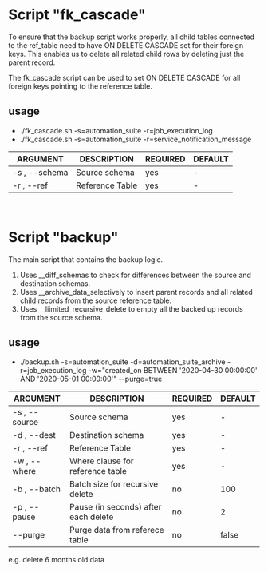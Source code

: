 Script "fk_cascade"
=============

To ensure that the backup script works properly, all child tables connected to the ref_table need to have ON DELETE CASCADE set for their foreign keys.
This enables us to delete all related child rows by deleting just the parent record.

The fk_cascade script can be used to set ON DELETE CASCADE for all foreign keys pointing to the reference table.

usage
-------------

- ./fk_cascade.sh -s=automation_suite -r=job_execution_log
- ./fk_cascade.sh -s=automation_suite -r=service_notification_message

| ARGUMENT      | DESCRIPTION     | REQUIRED | DEFAULT |
|---------------|-----------------|----------|---------|
| -s , --schema | Source schema   | yes      | -       |
| -r , --ref    | Reference Table | yes      | -       |

  
<p>&nbsp;</p>

Script "backup"
=============
The main script that contains the backup logic.

1. Uses __diff_schemas to check for differences between the source and destination schemas.
2. Uses __archive_data_selectively to insert parent records and all related child records from the source reference table.
3. Uses __liimited_recursive_delete to empty all the backed up records from the source schema.

 
usage
-------------

- ./backup.sh -s=automation_suite -d=automation_suite_archive -r=job_execution_log -w="created_on BETWEEN '2020-04-30 00:00:00' AND '2020-05-01 00:00:00'" --purge=true


| ARGUMENT      | DESCRIPTION                          | REQUIRED | DEFAULT |
|---------------|--------------------------------------|----------|---------|
| -s , --source | Source schema                        | yes      | -       |
| -d , --dest   | Destination schema                   | yes      | -       |
| -r , --ref    | Reference Table                      | yes      | -       |
| -w , --where  | Where clause for reference table     | yes      | -       |
| -b , --batch  | Batch size for recursive delete      | no       | 100     |
| -p , --pause  | Pause (in seconds) after each delete | no       | 2       |
| --purge       | Purge data from referece table       | no       | false   |


e.g. delete 6 months old data 

